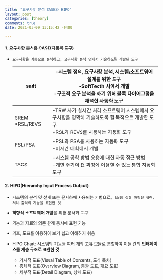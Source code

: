 ```yaml
---
title: "요구사항 분석 CASE와 HIPO"
layout: post
categories: [theory]
comments: true
date: 2021-03-09 13:15:42 -0400

---
```


#### 1. 요구사항 분석용 CASE(자동화 도구)

- `요구사항을 자동으로 분석하고, 요구사항 분석 명세서 기술하도록 개발된 도구`

  | sadt           | -시스템 정의, 요구사항 분석, 시스템/소프트웨어 설계를 위한 도구<br />-SoftTecth 사에서 개발<br />-구조적 요구 분석을 하기 위해 블록 다이어그램을 채택한 자동화 도구 |
  | -------------- | ------------------------------------------------------------ |
  | SREM =RSL/REVS | -TRW 사가 실시간 처리 소프트웨어 시스템에서 요구사항을 명확히 기술하도록 할 목적으로 개발한 도구<br />-RSL과 REVS를 사용하는 자동화 도구 |
  | PSL/PSA        | -PSL과 PSA를 사용하는 자동화 도구<br />-미시간 대학에서 개발 |
  | TAGS           | -시스템 공학 방법 응용에 대한 자동 접근 방법<br />-개발 주기의 전 과정에 이용할 수 있는 통합 자동화 도구 |

#### 2. HIPO(Hierarchy Input Process Output)

- 시스템의 분석 및 설계 또는 문서화에 사용되는 기법으로, `시스템 실행 과정인 입력.처리.출력의 기능을 표현한 것`

- **하향식 소프트웨어 개발**을 위한 문서화 도구

- 기능과 자료의 의존 관계 동시에 표현 가능

- 기호, 도표를 이용하여 보기 쉽고 이해하기 쉬움

- HIPO Chart: 시스템의 기능을 여러 개의 고유 모듈로 분할하여 이들 간의 **인터페이스를 계층 구조로 표현한 것**

  - 가시적 도표(Visual Table of Contents, 도식 목차)
  - 총체적 도표(Overview Diagram, 총괄 도표, 개요 도표)
  - 세부적 도표(Detail Diagram, 상세 도표)

  ​	

